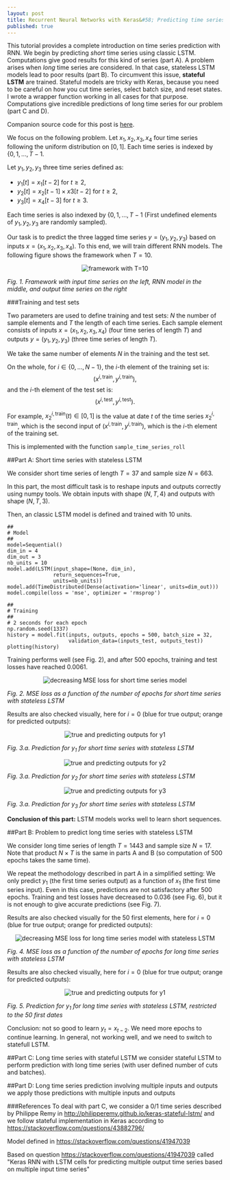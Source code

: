 ```yaml
---
layout: post
title: Recurrent Neural Networks with Keras&#58; Predicting time series
published: true
---
```

<script src="https://cdn.mathjax.org/mathjax/latest/MathJax.js?config=TeX-AMS-MML_HTMLorMML" type="text/javascript"></script>
This tutorial provides a complete introduction on time series prediction with RNN.
We begin by predicting *short* time series using classic LSTM. Computations give good results for this kind of series (part A).
A problem arises when *long* time series are considered. In that case, stateless LSTM models lead to poor results (part B).
To circumvent this issue, **stateful LSTM** are trained. Stateful models are tricky with Keras, because you need to be careful on how you cut time series, select batch size, and reset states. I wrote a wrapper function working in all cases for that purpose. 
Computations give incredible predictions of long time series for our problem (part C and D).

Companion source code for this post is [here](https://github.com/ahstat/deep-learning/blob/master/rnn/4_lagging_and_stateful.py).

We focus on the following problem.
Let $x_1, x_2, x_3, x_4$ four time series following the uniform distribution on $[0, 1]$. Each time series is indexed by $\lbrace 0, 1, \ldots, T-1$.

Let $y_1, y_2, y_3$ three time series defined as:

* $y_1[t] = x_1[t-2]$ for $t \geq 2$,
* $y_2[t] = x_2[t-1] \times x3[t-2]$ for $t \geq 2$,
* $y_3[t] = x_4[t-3]$ for $t \geq 3$.

Each time series is also indexed by $\lbrace 0, 1, \ldots, T-1$ (First undefined elements of $y_1, y_2, y_3$ are randomly sampled).

Our task is to predict the three lagged time series $y = (y_1, y_2, y_3)$ based on inputs $x = (x_1, x_2, x_3, x_4)$. To this end, we will train different RNN models.
The following figure shows the framework when $T=10$.

<center><img src="../images/2018-03-11-RNN-Keras-time-series/intro14.png" alt="framework with T=10"/></center>



*Fig. 1. Framework with input time series on the left, RNN model in the middle, and output time series on the right*

###Training and test sets

Two parameters are used to define training and test sets: $N$ the number of sample elements and $T$ the length of each time series. Each sample element consists of inputs $x = (x_1, x_2, x_3, x_4)$ (four time series of length $T$) and outputs $y = (y_1, y_2, y_3)$ (three time series of length $T$).

We take the same number of elements $N$ in the training and the test set.

On the whole, for $i \in \lbrace 0, ..., N-1 \rbrace$, the $i$-th element of the training set is:
$$(x^{i,\text{train}}, y^{i,\text{train}}),$$
and the $i$-th element of the test set is:
$$(x^{i,\text{test}}, y^{i,\text{test}}).$$

For example, $x^{i,\text{train}}_2(t) \in [0, 1]$ is the value at date $t$ of the time series $x^{i,\text{train}}_2$, which is the second input of 
$(x^{i,\text{train}}, y^{i,\text{train}})$, which is the $i$-th element of the training set.

This is implemented with the function `sample_time_series_roll`

##Part A: Short time series with stateless LSTM

We consider short time series of length $T = 37$ and sample size $N = 663$.

In this part, the most difficult task is to reshape inputs and outputs correctly using numpy tools. We obtain inputs with shape $(N, T, 4)$ and outputs with shape $(N, T, 3)$.

Then, an classic LSTM model is defined and trained with $10$ units.

```
##
# Model
##
model=Sequential()
dim_in = 4
dim_out = 3
nb_units = 10
model.add(LSTM(input_shape=(None, dim_in),
               return_sequences=True, 
               units=nb_units))
model.add(TimeDistributed(Dense(activation='linear', units=dim_out)))
model.compile(loss = 'mse', optimizer = 'rmsprop')

##
# Training
##
# 2 seconds for each epoch
np.random.seed(1337)
history = model.fit(inputs, outputs, epochs = 500, batch_size = 32,
                    validation_data=(inputs_test, outputs_test))
plotting(history)
```

Training performs well (see Fig. 2), and after $500$ epochs, training and test losses have reached $0.0061$.

<center><img src="../images/2018-03-11-RNN-Keras-time-series/A/4_A_y123_from_x1234.png" alt="decreasing MSE loss for short time series model"/></center>

*Fig. 2. MSE loss as a function of the number of epochs for short time series with stateless LSTM*

Results are also checked visually, here for $i=0$ (blue for true output; orange for predicted outputs):

<center><img src="../images/2018-03-11-RNN-Keras-time-series/A/4_A_y123_from_x1234_ts0_y1.png" alt="true and predicting outputs for y1"/></center>

*Fig. 3.a. Prediction for $y_1$ for short time series with stateless LSTM*

<center><img src="../images/2018-03-11-RNN-Keras-time-series/A/4_A_y123_from_x1234_ts0_y2.png" alt="true and predicting outputs for y2"/></center>

*Fig. 3.a. Prediction for $y_2$ for short time series with stateless LSTM*

<center><img src="../images/2018-03-11-RNN-Keras-time-series/A/4_A_y123_from_x1234_ts0_y3.png" alt="true and predicting outputs for y3"/></center>

*Fig. 3.a. Prediction for $y_3$ for short time series with stateless LSTM*

**Conclusion of this part:** LSTM models works well to learn short sequences.

##Part B: Problem to predict long time series with stateless LSTM

We consider long time series of length $T = 1443$ and sample size $N = 17$.
Note that product $N \times T$ is the same in parts A and B (so computation of $500$ epochs takes the same time).

We repeat the methodology described in part A in a simplified setting: We only predict $y_1$ (the first time series output) as a function of $x_1$ (the first time series input).
Even in this case, predictions are not satisfactory after $500$ epochs.
Training and test losses have decreased to $0.036$ (see Fig. 6), but it is not enough to give accurate predictions (see Fig. 7). 

Results are also checked visually for the $50$ first elements, here for $i=0$ (blue for true output; orange for predicted outputs):

<center><img src="../images/2018-03-11-RNN-Keras-time-series/A/4_B_y1_from_x1.png" alt="decreasing MSE loss for long time series model with stateless LSTM"/></center>

*Fig. 4. MSE loss as a function of the number of epochs for long time series with stateless LSTM*

Results are also checked visually, here for $i=0$ (blue for true output; orange for predicted outputs):

<center><img src="../images/2018-03-11-RNN-Keras-time-series/A/4_A_y123_from_x1234_ts0_y1.png" alt="true and predicting outputs for y1"/></center>

*Fig. 5. Prediction for $y_1$ for long time series with stateless LSTM, restricted to the $50$ first dates*



Conclusion: not so good to learn $y_t = x_{t-2}$. We need more epochs to continue learning.
In general, not working well, and we need to switch to statefull LSTM.





##Part C: Long time series with stateful LSTM
we consider stateful LSTM to perform prediction with long
time series (with user defined number of cuts and batches).

##Part D: Long time series prediction involving multiple inputs and outputs
we apply those predictions with multiple inputs and outputs


###References
To deal with part C, we consider a 0/1 time series described by Philippe
Remy in http://philipperemy.github.io/keras-stateful-lstm/ and we follow
stateful implementation in Keras according to 
https://stackoverflow.com/questions/43882796/

Model defined in https://stackoverflow.com/questions/41947039

Based on question https://stackoverflow.com/questions/41947039 called
"Keras RNN with LSTM cells for predicting multiple output time series based 
on multiple input time series"
